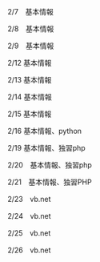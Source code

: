 2/7　基本情報

2/8　基本情報

2/9　基本情報

2/12 基本情報

2/13 基本情報

2/14 基本情報

2/15 基本情報

2/16 基本情報、python

2/19 基本情報、独習php

2/20　基本情報、独習php

2/21　基本情報、独習PHP

2/23　vb.net

2/24　vb.net

2/25　vb.net

2/26　vb.net
